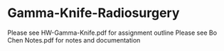 # Gamma-Knife-Radiosurgery

Please see HW-Gamma-Knife.pdf for assignment outline
Please see Bo Chen Notes.pdf for notes and documentation 
